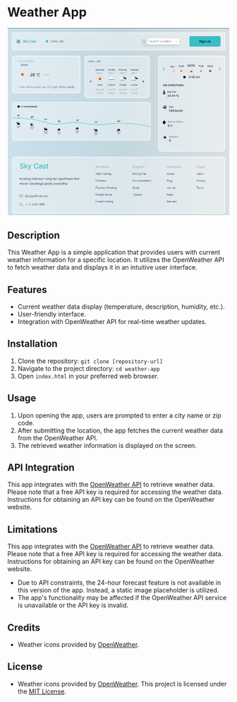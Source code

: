 # Weather App

![Weather App](weather_app_screenshot.png)

## Description

This Weather App is a simple application that provides users with current weather information for a specific location. It utilizes the OpenWeather API to fetch weather data and displays it in an intuitive user interface.

## Features
- Current weather data display (temperature, description, humidity, etc.).
- User-friendly interface.
- Integration with OpenWeather API for real-time weather updates.

## Installation

1. Clone the repository: `git clone [repository-url]`
2. Navigate to the project directory: `cd weather-app`
3. Open `index.html` in your preferred web browser.

## Usage

1. Upon opening the app, users are prompted to enter a city name or zip code.
2. After submitting the location, the app fetches the current weather data from the OpenWeather API.
3. The retrieved weather information is displayed on the screen.

## API Integration

This app integrates with the [OpenWeather API](https://openweathermap.org/api) to retrieve weather data. Please note that a free API key is required for accessing the weather data. Instructions for obtaining an API key can be found on the OpenWeather website.

## Limitations

This app integrates with the [OpenWeather API](https://openweathermap.org/api) to retrieve weather data. Please note that a free API key is required for accessing the weather data. Instructions for obtaining an API key can be found on the OpenWeather website.
- Due to API constraints, the 24-hour forecast feature is not available in this version of the app. Instead, a static image placeholder is utilized.
- The app's functionality may be affected if the OpenWeather API service is unavailable or the API key is invalid.

## Credits

- Weather icons provided by [OpenWeather](https://openweathermap.org/weather-conditions).

## License

- Weather icons provided by [OpenWeather](https://openweathermap.org/weather-conditions).
This project is licensed under the [MIT License](LICENSE).
